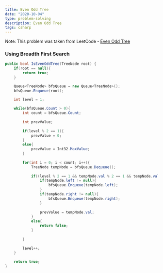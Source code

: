 ```yaml
---
title: Even Odd Tree
date: "2020-10-04"
type: problem-solving
description: Even Odd Tree
tags: csharp
---
```


Note: This problem was taken from LeetCode - [Even Odd Tree](https://leetcode.com/problems/even-odd-tree/)

### Using Breadth First Search

```csharp
public bool IsEvenOddTree(TreeNode root) {
	if(root == null){
		return true;
	}

	Queue<TreeNode> bfsQueue = new Queue<TreeNode>();
	bfsQueue.Enqueue(root);

	int level = 1;
	
	while(bfsQueue.Count > 0){
		int count = bfsQueue.Count;
		
		int prevValue;
		
		if(level % 2 == 1){
			prevValue = 0;
		}
		else{
			prevValue = Int32.MaxValue;
		}
		
		for(int i = 0; i < count; i++){
			TreeNode tempNode = bfsQueue.Dequeue();
			
			if((level % 2 == 1 && tempNode.val % 2 == 1 && tempNode.val > prevValue) || (level % 2 == 0 && tempNode.val % 2 == 0 && tempNode.val < prevValue)){
				if(tempNode.left != null){
					bfsQueue.Enqueue(tempNode.left);
				}
				if(tempNode.right != null){
					bfsQueue.Enqueue(tempNode.right);
				}
				
				prevValue = tempNode.val;
			}
			else{
				return false;
			}
			
		}
		
		level++;
	}
	
	return true;
}
```
